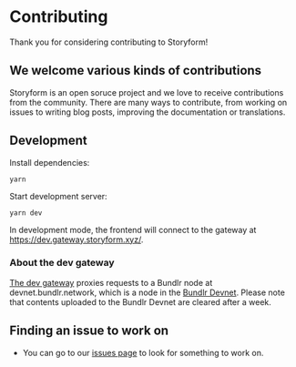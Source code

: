 # Contributing

Thank you for considering contributing to Storyform!

## We welcome various kinds of contributions

Storyform is an open soruce project and we love to receive contributions from the community. There are many ways to contribute, from working on issues to writing blog posts, improving the documentation or translations.

## Development

Install dependencies:

```
yarn
```

Start development server:

```
yarn dev
```

In development mode, the frontend will connect to the gateway at https://dev.gateway.storyform.xyz/.

### About the dev gateway

[The dev gateway](https://dev.gateway.storyform.xyz/) proxies requests to a Bundlr node at devnet.bundlr.network, which is a node in the [Bundlr Devnet](https://docs.bundlr.network/docs/devnet). Please note that contents uploaded to the Bundlr Devnet are cleared after a week.

## Finding an issue to work on

- You can go to our [issues page](https://github.com/DanTehrani/storyform-interface/issues) to look for something to work on.
